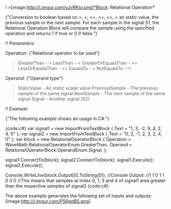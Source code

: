 ! >[image:http://i.imgur.com/yJvRKtq.png]*Block: Relational Operation*

{"Conversion to boolean based on >, <, >=, <=, <>, = an static value, the previous sample or the next sample.
For each sample in the signal S1, the Relational Operation Block will compare the sample using the specified operation and returns 1 if true or 0 if false."}

!! *Parameters:*

*Operation:* {"Relational operator to be used"}
> GreaterThan - >
> LessThan - <
> GreaterOrEqualsThan - >=
> LessOrEqualsThan - <=
> EqualsTo - =
> NotEqualsTo - !=

*Operand:* {"Operand type"}
> StaticValue - An static scalar value
> PreviousSample - The previous sample of the same signal
> NextSample - The next sample of the same signal
> Signal - Another signal (S2)

!! *Example:*

{"The following example shows an usage in C#."}

{code:c#}
var signal1 = new ImportFromTextBlock { Text = "1, 3, -2, 9, 4, 2, 4, 0" };
var signal2 = new ImportFromTextBlock { Text = "0, 2, -1, 2, 3, 2, 4, 0" };
var block = new RelationalOperatorBlock
{
    Operation = WaveMath.RelationalOperatorEnum.GreaterThan,
    Operand = RelationalOperatorBlock.OperandEnum.Signal,
};

signal1.ConnectTo(block);
signal2.ConnectTo(block);
signal1.Execute();
signal2.Execute();

Console.WriteLine(block.Output[0].ToString(0));
//Console Output:
//1 1 0 1 1 0 0 0
//This means that samples at index 0, 1, 3 and 4 of signal1 area greater than the respective samples of signal2
{code:c#}

The above example generates the following set of inputs and outputs:
[image:http://i.imgur.com/P56gqBS.png]

